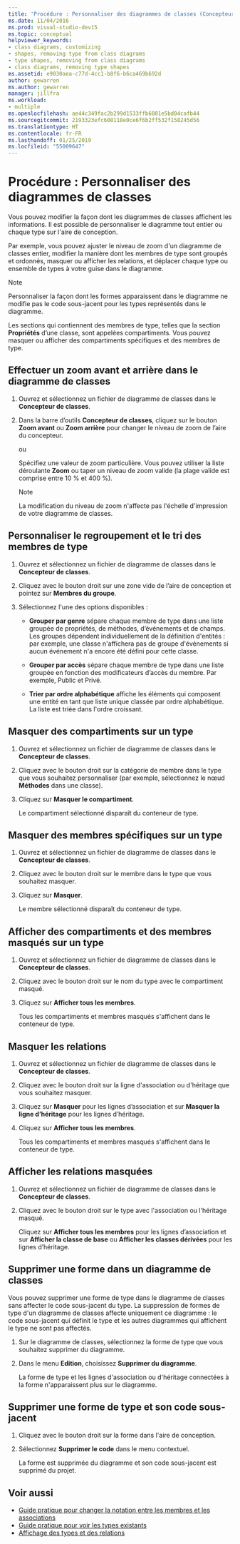```yaml
---
title: 'Procédure : Personnaliser des diagrammes de classes (Concepteur de classes)'
ms.date: 11/04/2016
ms.prod: visual-studio-dev15
ms.topic: conceptual
helpviewer_keywords:
- class diagrams, customizing
- shapes, removing type from class diagrams
- type shapes, removing from class diagrams
- class diagrams, removing type shapes
ms.assetid: e9030aea-c77d-4cc1-b8f6-b6ca469b692d
author: gewarren
ms.author: gewarren
manager: jillfra
ms.workload:
- multiple
ms.openlocfilehash: ae44c349fac2b299d1533ffb6081e5bd04cafb44
ms.sourcegitcommit: 2193323efc608118e0ce6f6b2ff532f158245d56
ms.translationtype: HT
ms.contentlocale: fr-FR
ms.lasthandoff: 01/25/2019
ms.locfileid: "55009647"
---
```

# <a name="how-to-customize-class-diagrams"></a>Procédure : Personnaliser des diagrammes de classes

Vous pouvez modifier la façon dont les diagrammes de classes affichent les informations. Il est possible de personnaliser le diagramme tout entier ou chaque type sur l'aire de conception.

Par exemple, vous pouvez ajuster le niveau de zoom d'un diagramme de classes entier, modifier la manière dont les membres de type sont groupés et ordonnés, masquer ou afficher les relations, et déplacer chaque type ou ensemble de types à votre guise dans le diagramme.

> [!NOTE]
> Personnaliser la façon dont les formes apparaissent dans le diagramme ne modifie pas le code sous-jacent pour les types représentés dans le diagramme.

Les sections qui contiennent des membres de type, telles que la section **Propriétés** d’une classe, sont appelées compartiments. Vous pouvez masquer ou afficher des compartiments spécifiques et des membres de type.

## <a name="zoom-in-and-out-of-the-class-diagram"></a>Effectuer un zoom avant et arrière dans le diagramme de classes

1. Ouvrez et sélectionnez un fichier de diagramme de classes dans le **Concepteur de classes**.

2. Dans la barre d’outils **Concepteur de classes**, cliquez sur le bouton **Zoom avant** ou **Zoom arrière** pour changer le niveau de zoom de l’aire du concepteur.

     ou

     Spécifiez une valeur de zoom particulière. Vous pouvez utiliser la liste déroulante **Zoom** ou taper un niveau de zoom valide (la plage valide est comprise entre 10 % et 400 %).

    > [!NOTE]
    > La modification du niveau de zoom n'affecte pas l'échelle d'impression de votre diagramme de classes.

## <a name="customize-grouping-and-sorting-of-type-members"></a>Personnaliser le regroupement et le tri des membres de type

1. Ouvrez et sélectionnez un fichier de diagramme de classes dans le **Concepteur de classes**.

2. Cliquez avec le bouton droit sur une zone vide de l’aire de conception et pointez sur **Membres du groupe**.

3. Sélectionnez l'une des options disponibles :

    - **Grouper par genre** sépare chaque membre de type dans une liste groupée de propriétés, de méthodes, d’événements et de champs. Les groupes dépendent individuellement de la définition d'entités : par exemple, une classe n'affichera pas de groupe d'événements si aucun événement n'a encore été défini pour cette classe.

    - **Grouper par accès** sépare chaque membre de type dans une liste groupée en fonction des modificateurs d’accès du membre. Par exemple, Public et Privé.

    - **Trier par ordre alphabétique** affiche les éléments qui composent une entité en tant que liste unique classée par ordre alphabétique. La liste est triée dans l'ordre croissant.

## <a name="hide-compartments-on-a-type"></a>Masquer des compartiments sur un type

1. Ouvrez et sélectionnez un fichier de diagramme de classes dans le **Concepteur de classes**.

2. Cliquez avec le bouton droit sur la catégorie de membre dans le type que vous souhaitez personnaliser (par exemple, sélectionnez le nœud **Méthodes** dans une classe).

3. Cliquez sur **Masquer le compartiment**.

     Le compartiment sélectionné disparaît du conteneur de type.

## <a name="hide-individual-members-on-a-type"></a>Masquer des membres spécifiques sur un type

1. Ouvrez et sélectionnez un fichier de diagramme de classes dans le **Concepteur de classes**.

2. Cliquez avec le bouton droit sur le membre dans le type que vous souhaitez masquer.

3. Cliquez sur **Masquer**.

     Le membre sélectionné disparaît du conteneur de type.

## <a name="show-hidden-compartments-and-members-on-a-type"></a>Afficher des compartiments et des membres masqués sur un type

1. Ouvrez et sélectionnez un fichier de diagramme de classes dans le **Concepteur de classes**.

2. Cliquez avec le bouton droit sur le nom du type avec le compartiment masqué.

3. Cliquez sur **Afficher tous les membres**.

     Tous les compartiments et membres masqués s'affichent dans le conteneur de type.

## <a name="hide-relationships"></a>Masquer les relations

1. Ouvrez et sélectionnez un fichier de diagramme de classes dans le **Concepteur de classes**.

2. Cliquez avec le bouton droit sur la ligne d'association ou d'héritage que vous souhaitez masquer.

3. Cliquez sur **Masquer** pour les lignes d’association et sur **Masquer la ligne d’héritage** pour les lignes d’héritage.

4. Cliquez sur **Afficher tous les membres**.

     Tous les compartiments et membres masqués s'affichent dans le conteneur de type.

## <a name="show-hidden-relationships"></a>Afficher les relations masquées

1. Ouvrez et sélectionnez un fichier de diagramme de classes dans le **Concepteur de classes**.

2. Cliquez avec le bouton droit sur le type avec l'association ou l'héritage masqué.

   Cliquez sur **Afficher tous les membres** pour les lignes d’association et sur **Afficher la classe de base** ou **Afficher les classes dérivées** pour les lignes d’héritage.

## <a name="remove-a-shape-from-a-class-diagram"></a>Supprimer une forme dans un diagramme de classes
Vous pouvez supprimer une forme de type dans le diagramme de classes sans affecter le code sous-jacent du type. La suppression de formes de type d'un diagramme de classes affecte uniquement ce diagramme : le code sous-jacent qui définit le type et les autres diagrammes qui affichent le type ne sont pas affectés.

1. Sur le diagramme de classes, sélectionnez la forme de type que vous souhaitez supprimer du diagramme.

2. Dans le menu **Edition**, choisissez **Supprimer du diagramme**.

     La forme de type et les lignes d'association ou d'héritage connectées à la forme n'apparaissent plus sur le diagramme.

## <a name="delete-a-type-shape-and-its-underlying-code"></a>Supprimer une forme de type et son code sous-jacent

1. Cliquez avec le bouton droit sur la forme dans l'aire de conception.

2. Sélectionnez **Supprimer le code** dans le menu contextuel.

     La forme est supprimée du diagramme et son code sous-jacent est supprimé du projet.

## <a name="see-also"></a>Voir aussi

- [Guide pratique pour changer la notation entre les membres et les associations](how-to-change-between-member-notation-and-association-notation.md)
- [Guide pratique pour voir les types existants](how-to-view-existing-types.md)
- [Affichage des types et des relations](designing-and-viewing-classes-and-types.md)